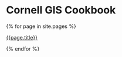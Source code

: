 # Cornell GIS Cookbook

{% for page in site.pages %}
<p><a href="{{page.name}}">{{page.title}}</a></p>
{% endfor %}
